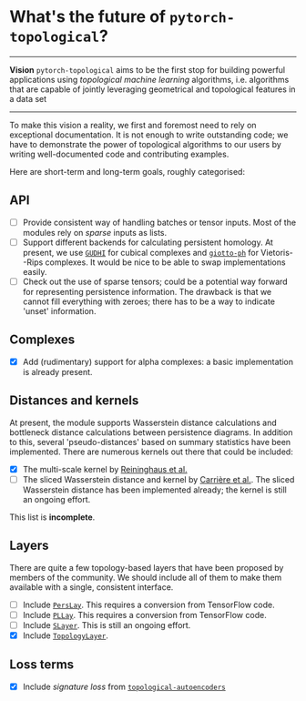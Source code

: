 # What's the future of `pytorch-topological`?

---

**Vision** `pytorch-topological` aims to be the first stop for building
powerful applications using *topological machine learning* algorithms,
i.e. algorithms that are capable of jointly leveraging geometrical and
topological features in a data set

---

To make this vision a reality, we first and foremost need to rely on
exceptional documentation. It is not enough to write outstanding code;
we have to demonstrate the power of topological algorithms to our users
by writing well-documented code and contributing examples.

Here are short-term and long-term goals, roughly categorised:

## API

- [ ] Provide consistent way of handling batches or tensor inputs. Most
  of the modules rely on *sparse* inputs as lists.
- [ ] Support different backends for calculating persistent homology. At
  present, we use [`GUDHI`](https://github.com/GUDHI/gudhi-devel/) for
  cubical complexes and [`giotto-ph`](https://github.com/giotto-ai/giotto-ph)
  for Vietoris--Rips complexes. It would be nice to be able to swap
  implementations easily.
- [ ] Check out the use of sparse tensors; could be a potential way
  forward for representing persistence information. The drawback is that
  we cannot fill everything with zeroes; there has to be a way to
  indicate 'unset' information.

## Complexes

- [x] Add (rudimentary) support for alpha complexes: a basic
  implementation is already present.

## Distances and kernels

At present, the module supports Wasserstein distance calculations and
bottleneck distance calculations between persistence diagrams. In
addition to this, several 'pseudo-distances' based on summary statistics
have been implemented. There are numerous kernels out there that could
be included:

- [x] The multi-scale kernel by [Reininghaus et al.](https://openaccess.thecvf.com/content_cvpr_2015/papers/Reininghaus_A_Stable_Multi-Scale_2015_CVPR_paper.pdf)
- [ ] The sliced Wasserstein distance and kernel by [Carrière et al.](https://arxiv.org/abs/1706.03358). The sliced Wasserstein distance has been implemented already; the kernel is still an ongoing effort.

This list is **incomplete**.

## Layers

There are quite a few topology-based layers that have been proposed by
members of the community. We should include all of them to make them
available with a single, consistent interface.

- [ ] Include [`PersLay`](https://github.com/MathieuCarriere/perslay).
  This requires a conversion from TensorFlow code.
- [ ] Include [`PLLay`](https://github.com/jisuk1/pllay).
  This requires a conversion from TensorFlow code.
- [ ] Include [`SLayer`](https://github.com/c-hofer/torchph). This is
  still an ongoing effort.
- [x] Include [`TopologyLayer`](https://github.com/bruel-gabrielsson/TopologyLayer).

## Loss terms

- [x] Include *signature loss* from [`topological-autoencoders`](https://github.com/BorgwardtLab/topological-autoencoders)
